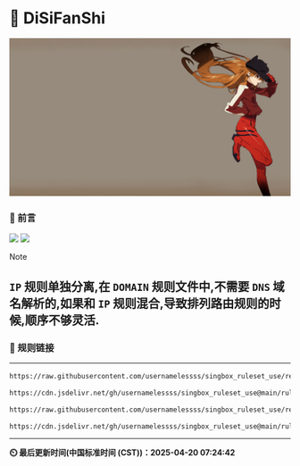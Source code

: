 
# 🧸 DiSiFanShi
![](https://raw.githubusercontent.com/usernamelessss/picture-bed/main/images/202504042256831.jpg)
### 📣 前言
![](https://shields.io/badge/-移除重复规则-ff69b4) ![](https://shields.io/badge/-IP&nbsp;规则单独存放不与&nbsp;DOMAIN&nbsp;等混合-green)
> [!NOTE]
**`IP` 规则单独分离,在 `DOMAIN` 规则文件中,不需要 `DNS` 域名解析的,如果和 `IP` 规则混合,导致排列路由规则的时候,顺序不够灵活.**
---

###  🔗 规则链接
---

```url
https://raw.githubusercontent.com/usernamelessss/singbox_ruleset_use/refs/heads/main/rule/DiSiFanShi/DiSiFanShi_No_IP.json
```

```url
https://cdn.jsdelivr.net/gh/usernamelessss/singbox_ruleset_use@main/rule/DiSiFanShi/DiSiFanShi_No_IP.json
```

```url
https://raw.githubusercontent.com/usernamelessss/singbox_ruleset_use/refs/heads/main/rule/DiSiFanShi/DiSiFanShi_No_IP.srs
```

```url
https://cdn.jsdelivr.net/gh/usernamelessss/singbox_ruleset_use@main/rule/DiSiFanShi/DiSiFanShi_No_IP.srs
```

---
**⏲️ 最后更新时间(中国标准时间 (CST))：2025-04-20 07:24:42**